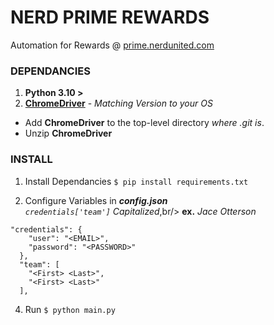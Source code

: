 # NERD PRIME REWARDS
Automation for Rewards @ [prime.nerdunited.com](https://www.prime.nerdunited.com)
### DEPENDANCIES
1. **Python 3.10 >**
2. **[ChromeDriver](https://chromedriver.chromium.org/downloads)** - *Matching Version to your OS*
  - Add **ChromeDriver** to the top-level directory *where .git is*.
  - Unzip **ChromeDriver**
### INSTALL
1. Install Dependancies 
`$ pip install requirements.txt`


2. Configure Variables in ***config.json***<br/>
*`credentials['team']` Capitalized*,br/> **ex.** *Jace Otterson*
```
"credentials": {
    "user": "<EMAIL>",
    "password": "<PASSWORD>"
  },
  "team": [
    "<First> <Last>",
    "<First> <Last>"
  ],
```
4. Run `$ python main.py`